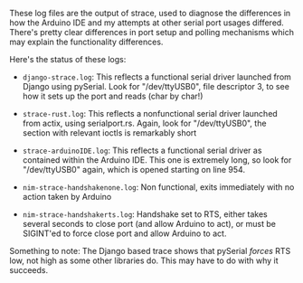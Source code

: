 These log files are the output of strace, used to diagnose the differences in how the Arduino IDE and my attempts at other serial port usages differed. There's pretty clear differences in port setup and polling mechanisms which may explain the functionality differences.

Here's the status of these logs:

- `django-strace.log`: This reflects a functional serial driver launched from Django using pySerial. Look for "/dev/ttyUSB0", file descriptor 3, to see how it sets up the port and reads (char by char!)

- `strace-rust.log`: This reflects a nonfunctional serial driver launched from actix, using serialport.rs. Again, look for "/dev/ttyUSB0", the section with relevant ioctls is remarkably short

- `strace-arduinoIDE.log`: This reflects a functional serial driver as contained within the Arduino IDE. This one is extremely long, so look for "/dev/ttyUSB0" again, which is opened starting on line 954.

- `nim-strace-handshakenone.log`: Non functional, exits immediately with no action taken by Arduino

- `nim-strace-handshakerts.log`: Handshake set to RTS, either takes several seconds to close port (and allow Arduino to act), or must be SIGINT'ed to force close port and allow Arduino to act.

Something to note: The Django based trace shows that pySerial _forces_ RTS low, not high as some other libraries do. This may have to do with why it succeeds.

